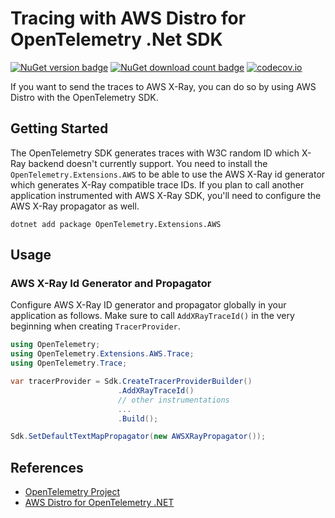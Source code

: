 # Tracing with AWS Distro for OpenTelemetry .Net SDK

[![NuGet version badge](https://img.shields.io/nuget/v/OpenTelemetry.Extensions.AWS)](https://www.nuget.org/packages/OpenTelemetry.Extensions.AWS)
[![NuGet download count badge](https://img.shields.io/nuget/dt/OpenTelemetry.Extensions.AWS)](https://www.nuget.org/packages/OpenTelemetry.Extensions.AWS)
[![codecov.io](https://codecov.io/gh/open-telemetry/opentelemetry-dotnet-contrib/branch/main/graphs/badge.svg?flag=unittests-Extensions.AWS)](https://app.codecov.io/gh/open-telemetry/opentelemetry-dotnet-contrib?flags[0]=unittests-Extensions.AWS)

If you want to send the traces to AWS X-Ray, you can do so
by using AWS Distro with the OpenTelemetry SDK.

## Getting Started

The OpenTelemetry SDK generates traces with W3C random ID which X-Ray
backend doesn't currently support. You need to install the
`OpenTelemetry.Extensions.AWS` to be able to use the
AWS X-Ray id generator which generates X-Ray compatible trace IDs.
If you plan to call another application instrumented with AWS X-Ray SDK,
you'll need to configure the AWS X-Ray propagator as well.

```shell
dotnet add package OpenTelemetry.Extensions.AWS
```

## Usage

### AWS X-Ray Id Generator and Propagator

Configure AWS X-Ray ID generator and propagator globally in your
application as follows. Make sure to call `AddXRayTraceId()` in the
very beginning when creating `TracerProvider`.

```csharp
using OpenTelemetry;
using OpenTelemetry.Extensions.AWS.Trace;
using OpenTelemetry.Trace;

var tracerProvider = Sdk.CreateTracerProviderBuilder()
                        .AddXRayTraceId()
                        // other instrumentations
                        ...
                        .Build();

Sdk.SetDefaultTextMapPropagator(new AWSXRayPropagator());
```

## References

- [OpenTelemetry Project](https://opentelemetry.io/)
- [AWS Distro for OpenTelemetry .NET](https://aws-otel.github.io/docs/getting-started/dotnet-sdk)
